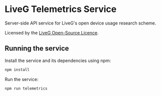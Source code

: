 # LiveG Telemetrics Service
Server-side API service for LiveG's open device usage research scheme.

Licensed by the [LiveG Open-Source Licence](LICENCE.md).

## Running the service
Install the service and its dependencies using npm:

```bash
npm install
```

Run the service:

```bash
npm run telemetrics
```